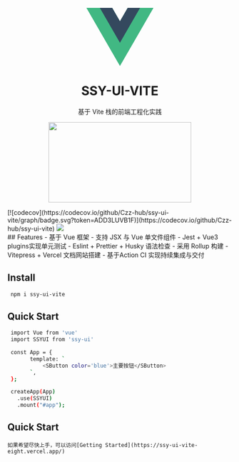 <p align="center">
<div style="width:150px;margin:auto;">
<svg viewBox="0 0 261 226"><path d="M161.096.001l-30.225 52.351L100.647.001H-.005l130.877 226.688L261.749.001z" fill="#41b883"/><path d="M161.096.001l-30.225 52.351L100.647.001H52.346l78.526 136.01L209.398.001z" fill="#34495e"/></svg>
</div>
</p>
<h1 align="center">SSY-UI-VITE</h1>
<p align="center">
  基于 Vite 栈的前端工程化实践
</p>

<P align="center">
<img src="https://img.zcool.cn/community/016vlxbwxt9gj18hlwf8ej3731.jpg?x-oss-process=image/auto-orient,1/resize,m_lfit,w_1280,limit_1/sharpen,100/quality,q_100" width="320" height="180" />
</p>
[![codecov](https://codecov.io/github/Czz-hub/ssy-ui-vite/graph/badge.svg?token=ADD3LUVB1F)](https://codecov.io/github/Czz-hub/ssy-ui-vite)
<a href="https://codecov.io/github/Czz-hub/ssy-ui-vite" >
 <img src="https://codecov.io/github/Czz-hub/ssy-ui-vite/graph/badge.svg?token=ADD3LUVB1F"/>
 </a>
 <br/>
## Features
 - 基于 Vue 框架
 - 支持 JSX 与 Vue 单文件组件
 - Jest + Vue3 plugins实现单元测试
 - Eslint + Prettier + Husky 语法检查
 - 采用 Rollup 构建
 - Vitepress + Vercel 文档网站搭建
 - 基于Action CI 实现持续集成与交付

## Install
```bash
 npm i ssy-ui-vite
 ```

 ## Quick Start
 ```bash
  import Vue from 'vue'
  import SSYUI from 'ssy-ui'

  const App = {
        template: `
            <SButton color='blue'>主要按钮</SButton>
        `,
  };

  createApp(App)
    .use(SSYUI)
    .mount("#app");
```

 ## Quick Start
    如果希望尽快上手，可以访问[Getting Started](https://ssy-ui-vite-eight.vercel.app/)
